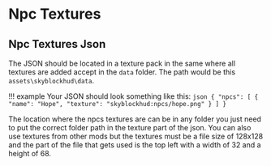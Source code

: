 # **Npc Textures**

## **Npc Textures Json**

The JSON should be located in a texture pack in the same where all textures are added accept in the `data` folder. The path would be this `assets\skyblockhud\data`.

!!! example
        Your JSON should look something like this:
        ```json
        {
            "npcs": [
                {
                    "name": "Hope",
                    "texture": "skyblockhud:npcs/hope.png"
                }
            ]
        }
        ```

The location where the npcs textures are can be in any folder you just need to put the correct folder path in the texture part of the json. You can also use textures from other mods but the textures must be a file size of 128x128 and the part of the file that gets used is the top left with a width of 32 and a height of 68. 
